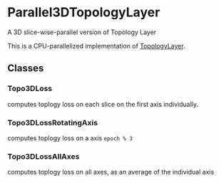 # Parallel3DTopologyLayer
A 3D slice-wise-parallel version of Topology Layer


This is a CPU-parallelized implementation of [TopologyLayer](https://github.com/bruel-gabrielsson/TopologyLayer).

## Classes

### Topo3DLoss
computes toplogy loss on each slice on the first axis individually.

### Topo3DLossRotatingAxis
computes toplogy loss on a axis `epoch % 3`

### Topo3DLossAllAxes
computes toplogy loss on all axes, as an average of the individual axis
